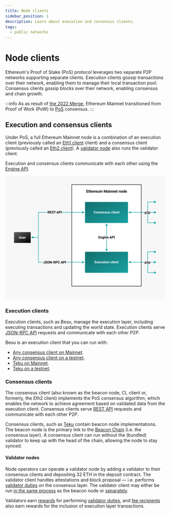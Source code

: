 ```yaml
---
title: Node clients
sidebar_position: 1
description: Learn about execution and consensus clients.
tags:
  - public networks
---
```


# Node clients

Ethereum's Proof of Stake (PoS) protocol leverages two separate P2P networks supporting 
separate clients. Execution clients gossip transactions over their network, enabling them to manage 
their local transaction pool. Consensus clients gossip blocks over their network, enabling consensus 
and chain growth.

:::info
As as result of [the 2022 Merge](https://ethereum.org/en/upgrades/merge/), Ethereum Mainnet 
transitioned from Proof of Work (PoW) to [PoS](proof-of-stake/index.md) consensus.
:::

## Execution and consensus clients

Under PoS, a full Ethereum Mainnet node is a combination of an execution client (previously called 
an [Eth1 client](https://blog.ethereum.org/2022/01/24/the-great-eth2-renaming/) client) and a 
consensus client (previously called an 
[Eth2 client](https://blog.ethereum.org/2022/01/24/the-great-eth2-renaming/)). A 
[validator node](#validator-nodes) also runs the validator client.

Execution and consensus clients communicate with each other using the 
[Engine API](../how-to/use-engine-api.md).

![Ethereum Merge node](../../assets/images/Execution-Consensus-Clients.png)

### Execution clients

Execution clients, such as Besu, manage the execution layer, including executing transactions and 
updating the world state. Execution clients serve [JSON-RPC API](../reference/engine-api/index.md) 
requests and communicate with each other P2P.

Besu is an execution client that you can run with:

- [Any consensus client on Mainnet](../get-started/connect/mainnet.md).
- [Any consensus client on a testnet](../get-started/connect/testnet.md).
- [Teku on Mainnet](../tutorials/besu-teku-mainnet.md).
- [Teku on a testnet](../tutorials/besu-teku-testnet.md).

### Consensus clients

The consensus client (also known as the beacon node, CL client or, formerly, the Eth2 client) 
implements the PoS consensus algorithm, which enables the network to achieve agreement based on 
validated data from the execution client. Consensus clients serve 
[REST API](https://docs.teku.consensys.net/reference/rest) requests and
communicate with each other P2P.

Consensus clients, such as [Teku](https://docs.teku.consensys.net/en/latest/) contain beacon node 
implementations. The beacon node is the primary link to the [Beacon Chain] (i.e. the consensus layer). 
A consensus client can run without the (bundled) validator to keep up with the head of the chain, 
allowing the node to stay synced.

#### Validator nodes

Node operators can operate a validator node by adding a validator to their consensus clients and 
depositing 32 ETH in the deposit contract. The validator client handles attestations and block 
proposal &mdash; i.e. performs [validator duties](proof-of-stake/index.md) on the consensus layer. 
The validator client may either be run 
[in the same process](https://docs.teku.consensys.net/get-started/start-teku#start-the-clients-in-a-single-process) 
as the beacon node or [separately](https://docs.teku.consensys.net/get-started/start-teku#run-the-clients-separately).

Validators earn [rewards](https://www.blocknative.com/ethereum-staking-calculator) for performing
 [validator duties](proof-of-stake/index.md), and 
 [fee recipients](https://docs.teku.consensys.net/reference/cli#validators-proposer-default-fee-recipient) 
 also earn rewards for the inclusion of execution layer transactions.

<!-- links -->

[Beacon Chain]: https://ethereum.org/en/upgrades/beacon-chain/
[Teku]: https://docs.teku.consensys.net/en/stable/
[Run a node]: https://ethereum.org/en/developers/docs/nodes-and-clients/run-a-node/
